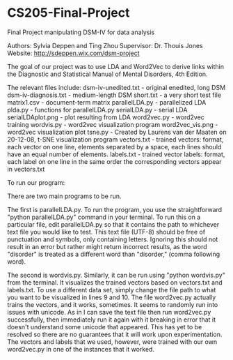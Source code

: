 # CS205-Final-Project
Final Project manipulating DSM-IV for data analysis

Authors: Sylvia Deppen and Ting Zhou
Supervisor: Dr. Thouis Jones
Website: http://sdeppen.wix.com/dsm-project

The goal of our project was to use LDA and Word2Vec to derive links within the Diagnostic and Statistical Manual of Mental Disorders, 4th Edition.

The relevant files include:
dsm-iv-unedited.txt - original enedited, long DSM
dsm-iv-diagnosis.txt - medium-length DSM
short.txt - a very short test file
matrix1.csv - document-term matrix
parallelLDA.py - parallelized LDA
plda.py - functions for parallelLDA.py
serialLDA.py - serial LDA
serialLDAplot.png - plot resulting from LDA
word2vec.py - word2vec training
wordvis.py - word2vec visualization program
word2vec_vis.png - word2vec visualization plot
tsne.py - Created by Laurens van der Maaten on 20-12-08, t-SNE visualization program
vectors.txt - trained vectors: format, each vector on one line, elements separated by a space, each lines should have an equal number of elements.
labels.txt - trained vector labels: format, each label on one line in the same order the corresponding vectors appear in vectors.txt


To run our program: 

There are two main programs to be run.

The first is parallelLDA.py. To run the program, you use the straightforward "python parallelLDA.py" command in your terminal. To run this on a particular file, edit parallelLDA.py so that it contains the path to whichever text file you would like to test. This text file (UTF-8) should be free of punctuation and symbols, only containing letters. Ignoring this should not result in an error but rather might return incorrect results, as the word "disorder" is treated as a different word than "disorder," (comma following word). 

The second is wordvis.py. Similarly, it can be run using "python wordvis.py" from the terminal. It visualizes the trained vectors based on vectors.txt and labels.txt. To use a different data set, simply change the file path to what you want to be visualized in lines 9 and 10. 
The file word2vec.py actually trains the vectors, and it works, sometimes. It seems to randomly run into issues with unicode. As in I can save the text file then run word2vec.py successfully, then immediately run it again with it breaking in error that it doesn't understand some unicode that appeared. This has yet to be resolved so there are no guarantees that it will work upon experimentation. The vectors and labels that we used, however, were trained with our own word2vec.py in one of the instances that it worked.